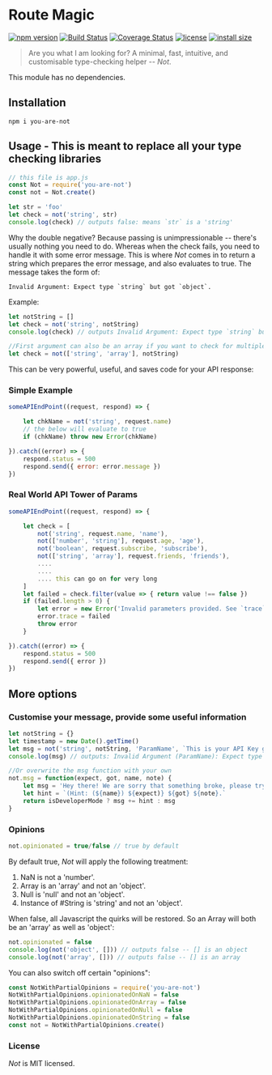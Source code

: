 # Route Magic
[![npm version](https://img.shields.io/npm/v/you-are-not.svg?style=flat-square)](https://www.npmjs.com/package/you-are-not)
[![Build Status](https://badgen.net/travis/calvintwr/you-are-not?style=flat-square)](https://travis-ci.com/calvintwr/you-are-not)
[![Coverage Status](https://badgen.net/coveralls/c/github/calvintwr/you-are-not?style=flat-square)](https://coveralls.io/r/calvintwr/you-are-not)
[![license](https://img.shields.io/npm/l/you-are-not.svg?style=flat-square)](https://www.npmjs.com/package/you-are-not)
[![install size](https://badgen.net/packagephobia/install/you-are-not?style=flat-square)](https://packagephobia.now.sh/result?p=you-are-not)

>Are you what I am looking for? A minimal, fast, intuitive, and customisable type-checking helper -- *Not*.

This module has no dependencies.

## Installation

```
npm i you-are-not
```

## Usage - This is meant to replace all your type checking libraries

```js
// this file is app.js
const Not = require('you-are-not')
const not = Not.create()

let str = 'foo'
let check = not('string', str)
console.log(check) // outputs false: means `str` is a 'string'
```
Why the double negative? Because passing is unimpressionable -- there's usually nothing you need to do. Whereas when the check fails, you need to handle it with some error message. This is where *Not* comes in to return a string which prepares the error message, and also evaluates to true. The message takes the form of:
```
Invalid Argument: Expect type `string` but got `object`.
```  
Example:
```js
let notString = []
let check = not('string', notString)
console.log(check) // outputs Invalid Argument: Expect type `string` but got `array`.

//First argument can also be an array if you want to check for multiple types.
let check = not(['string', 'array'], notString)
```
This can be very powerful, useful, and saves code for your API response:

### Simple Example
```js
someAPIEndPoint((request, respond) => {

    let chkName = not('string', request.name)
    // the below will evaluate to true
    if (chkName) throw new Error(chkName)

}).catch((error) => {
    respond.status = 500
    respond.send({ error: error.message })
})
```

### Real World API Tower of Params
```js
someAPIEndPoint((request, respond) => {

    let check = [
        not('string', request.name, 'name'),
        not(['number', 'string'], request.age, 'age'),
        not('boolean', request.subscribe, 'subscribe'),
        not(['string', 'array'], request.friends, 'friends'),
        ....
        ....
        .... this can go on for very long
    ]
    let failed = check.filter(value => { return value !== false })
    if (failed.length > 0) {
        let error = new Error('Invalid parameters provided. See `trace`.')
        error.trace = failed
        throw error
    }

}).catch((error) => {
    respond.status = 500
    respond.send({ error })
})
```
## More options
### Customise your message, provide some useful information
```js
let notString = {}
let timestamp = new Date().getTime()
let msg = not('string', notString, 'ParamName', `This is your API Key generated from... (error timestamp ${timestamp})`)
console.log(msg) // outputs: Invalid Argument (ParamName): Expect type `string` but got `object`. Note: This is your API Key generated from...(error timestamp XXX).

//Or overwrite the msg function with your own
not.msg = function(expect, got, name, note) {
    let msg = 'Hey there! We are sorry that something broke, please try again!'
    let hint = `(Hint: (${name}) ${expect)} ${got} ${note}.`
    return isDeveloperMode ? msg += hint : msg
}
```

### Opinions
```js
not.opinionated = true/false // true by default
```
By default true, *Not* will apply the following treatment:
1. NaN is not a 'number'.
2. Array is an 'array' and not an 'object'.
3. Null is 'null' and not an 'object'.
4. Instance of #String is 'string' and not an 'object'.

When false, all Javascript the quirks will be restored. So an Array will both be an 'array' as well as 'object':
```js
not.opinionated = false
console.log(not('object', [])) // outputs false -- [] is an object
console.log(not('array', [])) // outputs false -- [] is an array
```
You can also switch off certain "opinions":
```js
const NotWithPartialOpinions = require('you-are-not')
NotWithPartialOpinions.opinionatedOnNaN = false
NotWithPartialOpinions.opinionatedOnArray = false
NotWithPartialOpinions.opinionatedOnNull = false
NotWithPartialOpinions.opinionatedOnString = false
const not = NotWithPartialOpinions.create()
```
### License

*Not* is MIT licensed.
